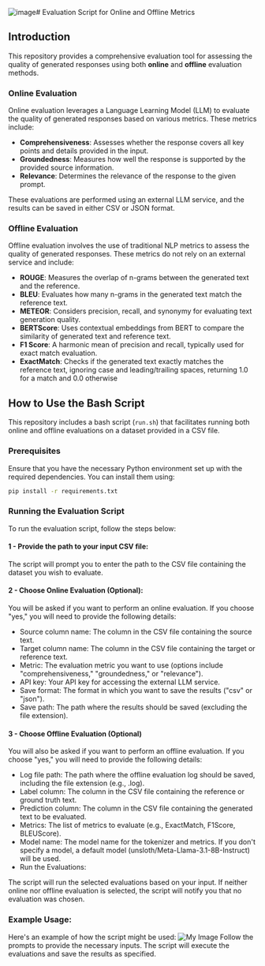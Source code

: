 ![image](https://github.com/user-attachments/assets/e3767e52-0d7a-4255-b641-4ad754599afd)# Evaluation Script for Online and Offline Metrics

## Introduction

This repository provides a comprehensive evaluation tool for assessing the quality of generated responses using both **online** and **offline** evaluation methods.

### Online Evaluation

Online evaluation leverages a Language Learning Model (LLM) to evaluate the quality of generated responses based on various metrics. These metrics include:

- **Comprehensiveness**: Assesses whether the response covers all key points and details provided in the input.
- **Groundedness**: Measures how well the response is supported by the provided source information.
- **Relevance**: Determines the relevance of the response to the given prompt.

These evaluations are performed using an external LLM service, and the results can be saved in either CSV or JSON format.

### Offline Evaluation

Offline evaluation involves the use of traditional NLP metrics to assess the quality of generated responses. These metrics do not rely on an external service and include:

- **ROUGE**: Measures the overlap of n-grams between the generated text and the reference.
- **BLEU**: Evaluates how many n-grams in the generated text match the reference text.
- **METEOR**: Considers precision, recall, and synonymy for evaluating text generation quality.
- **BERTScore**: Uses contextual embeddings from BERT to compare the similarity of generated text and reference text.
- **F1 Score**: A harmonic mean of precision and recall, typically used for exact match evaluation.
- **ExactMatch**: Checks if the generated text exactly matches the reference text, ignoring case and leading/trailing spaces, returning 1.0 for a match and 0.0 otherwise

## How to Use the Bash Script

This repository includes a bash script (`run.sh`) that facilitates running both online and offline evaluations on a dataset provided in a CSV file.

### Prerequisites

Ensure that you have the necessary Python environment set up with the required dependencies. You can install them using:

```bash
pip install -r requirements.txt
```

### Running the Evaluation Script
To run the evaluation script, follow the steps below:

#### 1 - Provide the path to your input CSV file:

The script will prompt you to enter the path to the CSV file containing the dataset you wish to evaluate.

#### 2 - Choose Online Evaluation (Optional):

You will be asked if you want to perform an online evaluation. If you choose "yes," you will need to provide the following details:

 - Source column name: The column in the CSV file containing the source text.
 - Target column name: The column in the CSV file containing the target or reference text.
 - Metric: The evaluation metric you want to use (options include "comprehensiveness," "groundedness," or "relevance").
 - API key: Your API key for accessing the external LLM service.
 - Save format: The format in which you want to save the results ("csv" or "json").
 - Save path: The path where the results should be saved (excluding the file extension).

#### 3 - Choose Offline Evaluation (Optional)

You will also be asked if you want to perform an offline evaluation. If you choose "yes," you will need to provide the following details:

 - Log file path: The path where the offline evaluation log should be saved, including the file extension (e.g., .log).
 - Label column: The column in the CSV file containing the reference or ground truth text.
 - Prediction column: The column in the CSV file containing the generated text to be evaluated.
 - Metrics: The list of metrics to evaluate (e.g., ExactMatch, F1Score, BLEUScore).
 - Model name: The model name for the tokenizer and metrics. If you don't specify a model, a default model (unsloth/Meta-Llama-3.1-8B-Instruct) will be used.
 - Run the Evaluations:

The script will run the selected evaluations based on your input. If neither online nor offline evaluation is selected, the script will notify you that no evaluation was chosen.

### Example Usage:

Here's an example of how the script might be used:
![My Image](![image](https://github.com/user-attachments/assets/52914c04-8563-4ed1-856e-844b1edffdfb))
Follow the prompts to provide the necessary inputs. The script will execute the evaluations and save the results as specified.
